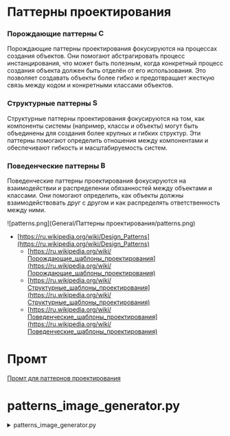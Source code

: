 # Паттерны проектирования

### Порождающие паттерны <img alt="C" src="General/Паттерны проектирования/C.png" height="17">

Порождающие паттерны проектирования фокусируются на процессах создания объектов.
Они помогают абстрагировать процесс инстанцирования, что может быть полезным,
когда конкретный процесс создания объекта должен быть отделён от его использования.
Это позволяет создавать объекты более гибко и предотвращает жесткую связь между кодом и конкретными классами объектов.


### Структурные паттерны <img alt="S" src="General/Паттерны проектирования/S.png" height="17">

Структурные паттерны проектирования фокусируются на том, как компоненты системы (например, классы и объекты)
могут быть объединены для создания более крупных и гибких структур.
Эти паттерны помогают определить отношения между компонентами и обеспечивают гибкость и масштабируемость систем.


### Поведенческие паттерны <img alt="B" src="General/Паттерны проектирования/B.png" height="17">

Поведенческие паттерны проектирования фокусируются на взаимодействии и распределении обязанностей между объектами и классами.
Они помогают определить, как объекты должны взаимодействовать друг с другом и как распределять ответственность между ними.


![patterns.png](General/Паттерны проектирования/patterns.png)

- [https://ru.wikipedia.org/wiki/Design_Patterns](https://ru.wikipedia.org/wiki/Design_Patterns)
    - [https://ru.wikipedia.org/wiki/Порождающие_шаблоны_проектирования](https://ru.wikipedia.org/wiki/Порождающие_шаблоны_проектирования)
    - [https://ru.wikipedia.org/wiki/Структурные_шаблоны_проектирования](https://ru.wikipedia.org/wiki/Структурные_шаблоны_проектирования)
    - [https://ru.wikipedia.org/wiki/Поведенческие_шаблоны_проектирования](https://ru.wikipedia.org/wiki/Поведенческие_шаблоны_проектирования)

# Промт

[Промт для паттернов проектирования](?Other/ChatGPT/Промты#chatgpt-promt)

# patterns_image_generator.py

<details><summary>patterns_image_generator.py</summary>

```python@patterns_image_generator.py
# pip install pillow
from PIL import Image, ImageDraw, ImageFont


color = {
    "orange": (254, 203, 158),
    "blue": (153, 205, 252),
    "green": (207, 252, 157),
}
pattern_color = {
    "C": color["blue"],
    "S": color["orange"],
    "B": color["green"],
}
pattern = {
    "C": [
        "Singleton (Одиночка)",
        "Factory (Фабрика)",
        "Abstract Factory (Абстрактная фабрика)",
        "Builder (Строитель)",
        "Prototype (Прототип)",
    ],
    "S": [
        "Adapter (Адаптер)",
        "Bridge (Мост)",
        "Composite (Компоновщик)",
        "Decorator (Декоратор)",
        "Facade (Фасад)",
        "Flyweight (Легковес)",
        "Proxy (Заместитель)",
    ],
    "B": [
        "Chain of Responsibility (Цепочка обязанностей)",
        "Command (Команда)",
        "Interpreter (Интерпретатор)",
        "Iterator (Итератор)",
        "Mediator (Посредник)",
        "Memento (Снимок)",
        "Observer (Наблюдатель)",
        "State (Состояние)",
        "Strategy (Стратегия)",
        "Template Method (Шаблонный метод)",
        "Visitor (Посетитель)",
    ],
}
indent = 16
border = 3
rectangle = (64, 45)
text_x_indent = indent * 0.4
text_y_indent = indent // 2
now_x = indent
now_y = indent
font = ImageFont.truetype("arial", 25)

image_x = indent + sum(
    rectangle[0] + indent*2 + font.getbbox(max(pattern_list, key=len))[2]
    for pattern_list in pattern.values()
)
image_y = indent + max(
    len(pattern_list) for pattern_list in pattern.values()
) * (rectangle[1] + indent)
image = Image.new("RGB", (image_x, image_y), "#FFFFFF")
draw = ImageDraw.Draw(image)


for pattern_type, pattern_list in pattern.items():
    for pattern in pattern_list:
        draw.rectangle(
            (now_x, now_y, now_x + rectangle[0], now_y + rectangle[1]),
            pattern_color[pattern_type],
            outline="#000000",
            width=border,
        )
        draw.text(
            (now_x + indent + text_x_indent, now_y + text_y_indent),
            pattern_type,
            fill="#000000",
            font=font,
        )
        draw.text(
            (now_x + rectangle[0] + indent, now_y + text_y_indent),
            pattern,
            fill="#000000",
            font=font,
        )
        draw.point((now_x, now_y), "#FF0000")
        now_y += rectangle[1] + indent

    now_y = indent
    now_x += rectangle[0] + indent * 2 + font.getbbox(max(pattern_list, key=len))[2]


image.save("patterns.png", format="PNG")
```

</details>
